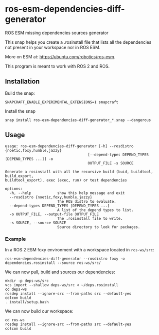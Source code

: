 # ros-esm-dependencies-diff-generator
ROS ESM missing dependencies sources generator

This snap helps you create a .rosinstall file
that lists all the dependencies not present in
your workspace nor in ROS ESM.

More on ESM at: https://ubuntu.com/robotics/ros-esm.

This program is meant to work with ROS 2 and ROS.

## Installation

Build the snap:

```
SNAPCRAFT_ENABLE_EXPERIMENTAL_EXTENSIONS=1 snapcraft
```

Install the snap

```
snap install ros-esm-dependencies-diff-generator_*.snap --dangerous
```

## Usage

```
usage: ros-esm-dependencies-diff-generator [-h] --rosdistro {noetic,foxy,humble,jazzy}
                                      [--depend-types DEPEND_TYPES [DEPEND_TYPES ...]] -o
                                      OUTPUT_FILE -s SOURCE

Generate a rosinstall with all the recursive build (buid, buildtool, build_export,
buildtool_export), exec (exec, run) or test dependencies

options:
  -h, --help            show this help message and exit
  --rosdistro {noetic,foxy,humble,jazzy}
                        The ROS distro to evaluate.
  --depend-types DEPEND_TYPES [DEPEND_TYPES ...]
                        A list of the depend types to list.
  -o OUTPUT_FILE, --output-file OUTPUT_FILE
                        The .rosinstall file to write.
  -s SOURCE, --source SOURCE
                        Source directory to look for packages.
```

### Example

In a ROS 2 ESM foxy environment with a workspace located in `ros-ws/src`:

```
ros-esm-dependencies-diff-generator --rosdistro foxy -o dependencies.rosinstall --source ros-ws/src/
```

We can now pull, build and sources our dependencies:

```
mkdir -p deps-ws/src
vcs import --shallow deps-ws/src < ~/deps.rosinstall
cd deps-ws
rosdep install --ignore-src --from-paths src --default-yes
colcon build
. install/setup.bash
```

We can now build our workspace:
```
cd ros-ws
rosdep install --ignore-src --from-paths src --default-yes
colcon build
```
